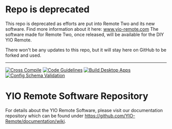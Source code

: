 # Repo is deprecated
This repo is deprecated as efforts are put into Remote Two and its new software. Find more information about it here: www.yio-remote.com The software made for Remote Two, once released, will be available for the DIY YIO Remote.

There won't be any updates to this repo, but it will stay here on GitHub to be forked and used.

---

[![Cross Compile](https://github.com/YIO-Remote/remote-software/workflows/Cross%20Compile%20&%20Release/badge.svg)](https://github.com/YIO-Remote/remote-software/actions?query=workflow%3A%22Cross+Compile+%26+Release%22)
[![Code Guidelines](https://github.com/YIO-Remote/remote-software/workflows/Code%20Guidelines/badge.svg)](https://github.com/YIO-Remote/remote-software/actions?query=workflow%3A%22Code+Guidelines%22)
[![Build Desktop Apps](https://github.com/YIO-Remote/remote-software/workflows/Build%20Desktop%20Apps/badge.svg)](https://github.com/YIO-Remote/remote-software/actions?query=workflow%3A%22Build+Desktop+Apps%22)
[![Config Schema Validation](https://github.com/YIO-Remote/remote-software/workflows/Config%20Schema%20Validation/badge.svg)](https://github.com/YIO-Remote/remote-software/actions?query=workflow%3A%22Config+Schema+Validation%22)

# YIO Remote Software Repository

For details about the YIO Remote Software, please visit our documentation repository which can be found under
<https://github.com/YIO-Remote/documentation/wiki>.
